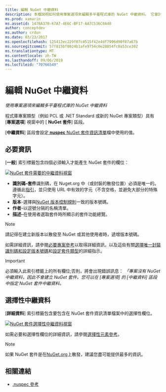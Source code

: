 ```yaml
---
title: 編輯 NuGet 中繼資料
description: 本檔說明如何使用專案選項來編輯多平臺程式庫的 NuGet 中繼資料。 它會討論必要和選擇性的中繼資料。
ms.prod: xamarin
ms.assetid: 147BA370-67A7-4E6C-BF17-AA7C536C0A48
author: conceptdev
ms.author: crdun
ms.date: 03/23/2017
ms.openlocfilehash: 125412ec229f07c4515f42e4df7996d90f87a67b
ms.sourcegitcommit: 57f815bf0024b1afe9754c0e28054fc0a53ce302
ms.translationtype: MT
ms.contentlocale: zh-TW
ms.lasthandoff: 09/06/2019
ms.locfileid: "70766549"
---
```

# <a name="editing-nuget-metadata"></a>編輯 NuGet 中繼資料

_使用專案選項來編輯多平臺程式庫的 NuGet 中繼資料_

程式庫專案類型（例如 PCL 或 .NET Standard 或新的 NuGet 專案類型）具有 [**專案選項**] 視窗中的 [ **NuGet 套件**] 區段。

[**中繼資料**] 區段會設定[ **nuspec** NuGet 套件資訊清單](https://docs.microsoft.com/nuget/create-packages/creating-a-package#the-role-and-structure-of-the-nuspec-file)檔中使用的值。

## <a name="required-information"></a>必要資訊

[**一般**] 索引標籤包含四個必須輸入才能產生 NuGet 套件的欄位：

[![](metadata-images/metadata-general-sml.png "NuGet 套件需要的中繼資料視窗")](metadata-images/metadata-general.png#lightbox)

- **識別碼–套件**識別碼，在 Nuget.org 中（或封裝的散發位置）必須是唯一的。 遵循此[指引](https://docs.microsoft.com/nuget/create-packages/creating-a-package#choosing-a-unique-package-identifier-and-setting-the-version-number)，並只使用 URL 中有效的字元（不含空格，並避免大部分的特殊字元）。
- **版本**-選擇與[NuGet 版本控制規則](https://docs.microsoft.com/nuget/create-packages/dependency-versions)一致的版本號碼。
- **作者**–以逗號分隔的名稱清單。
- **描述**–在使用者選取套件時所顯示的套件功能總覽。

> [!NOTE]
> 請記得在建立新版本以散發至 NuGet 或其他使用者時，遞增版本號碼。

如需詳細資訊，請參閱[必要專案參考](https://docs.microsoft.com/nuget/schema/nuspec#required-metadata-elements)以取得詳細資訊，以及這些有關[選擇唯一封裝識別碼和設定版本號碼](https://docs.microsoft.com/nuget/create-packages/creating-a-package#choosing-a-unique-package-identifier-and-setting-the-version-number)和[設定套件類型](https://docs.microsoft.com/nuget/create-packages/creating-a-package#setting-a-package-type)的詳細指示。

> [!IMPORTANT]
> 必須輸入此索引標籤上的所有欄位;否則，將會出現錯誤訊息： _「專案沒有 NuGet 中繼資料，因此不會建立 NuGet 套件。您可以在 [專案選項] 的 [中繼資料] 區段中指定 NuGet 套件中繼資料。_

## <a name="optional-metadata"></a>選擇性中繼資料

[**詳細資料**] 索引標籤包含要包含在 NuGet 套件資訊清單檔案中的選擇性欄位。

[![](metadata-images/metadata-detail-sml.png "NuGet 套件選擇性中繼資料視窗")](metadata-images/metadata-detail.png#lightbox)

如需必要和選擇性欄位的詳細資訊，請參閱[選擇性元素參考](https://docs.microsoft.com/nuget/schema/nuspec#optional-metadata-elements)。

> [!NOTE]
> 如果 NuGet 套件是在[NuGet.org](https://www.nuget.org)上散發，建議您盡可能提供最多的資訊。

## <a name="related-links"></a>相關連結

- [.nuspec 參考](https://docs.microsoft.com/nuget/schema/nuspec#general-form-and-schema)

